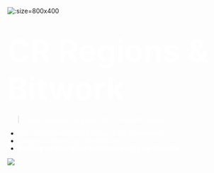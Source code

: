 

![](https://s3.amazonaws.com/elastosjs.com/img/cr-regions/region-map.2f917b00.png ':size=800x400')


# <span style="color: #fff; font-size: 2.5em;">CR Regions & Bitwork</span>

> <span style="color: #fff;">Cyber Republic Regional Hub - Asia and Beyond</span>

- <span style="color: #fff;">The future presence of Elastos in our Communities</span>
- <span style="color: #fff;">Our goal is to be fully self-sufficient</span>
- <span style="color: #fff;">**Building the Real World Foundation of Cyber Republic**</span>

<!-- background color -->
![](https://s3.amazonaws.com/elastosjs.com/img/cr-regions/bg_main.jpg)


